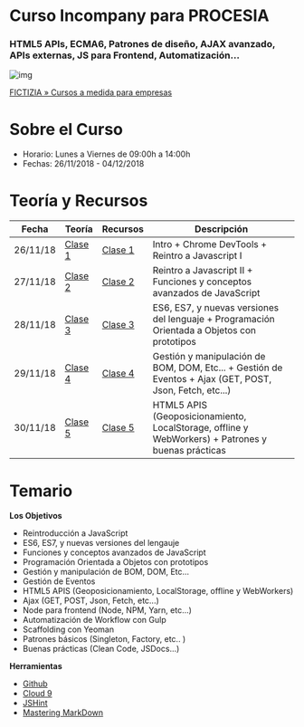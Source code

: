 # Curso Incompany para PROCESIA
### HTML5 APIs, ECMA6, Patrones de diseño, AJAX avanzado, APIs externas, JS para Frontend, Automatización...

![img](https://www.fictizia.com/img/sharing-FICTIZIA.jpg)

[FICTIZIA » Cursos a medida para empresas](https://www.fictizia.com/formacion-empresas)

Sobre el Curso
=================
* Horario: Lunes a Viernes de 09:00h a 14:00h
* Fechas: 26/11/2018 - 04/12/2018

Teoría y Recursos
=================
Fecha | Teoría | Recursos | Descripción
------------ | ------------ | ------------- |  ------------- 
26/11/18 | [Clase 1](teoria/clase1.md) | [Clase 1](recursos/clase1.md) | Intro + Chrome DevTools + Reintro a Javascript I
27/11/18 | [Clase 2](teoria/clase2.md) | [Clase 2](recursos/clase2.md) | Reintro a Javascript II + Funciones y conceptos avanzados de JavaScript
28/11/18 | [Clase 3](teoria/clase3.md) | [Clase 3](recursos/clase3.md) | ES6, ES7, y nuevas versiones del lenguaje + Programación Orientada a Objetos con prototipos
29/11/18 | [Clase 4](teoria/clase4.md) | [Clase 4](recursos/clase4.md) | Gestión y manipulación de BOM, DOM, Etc... +  Gestión de Eventos + Ajax (GET, POST, Json, Fetch, etc...)
30/11/18 | [Clase 5](teoria/clase5.md) | [Clase 5](recursos/clase5.md) | HTML5 APIS (Geoposicionamiento, LocalStorage, offline y WebWorkers) + Patrones y buenas prácticas

Temario
=================

**Los Objetivos**
- Reintroducción a JavaScript
- ES6, ES7, y nuevas versiones del lengauje
- Funciones y conceptos avanzados de JavaScript
- Programación Orientada a Objetos con prototipos
- Gestión y manipulación de BOM, DOM, Etc...
- Gestión de Eventos
- HTML5 APIS (Geoposicionamiento, LocalStorage, offline y WebWorkers)
- Ajax (GET, POST, Json, Fetch, etc...)
- Node para frontend (Node, NPM, Yarn, etc...)
- Automatización de Workflow con Gulp
- Scaffolding con Yeoman
- Patrones básicos (Singleton, Factory, etc.. )
- Buenas prácticas (Clean Code, JSDocs...)

**Herramientas**
* [Github](https://github.com/)
* [Cloud 9](https://c9.io/ulisesgascon)
* [JSHint](http://www.jshint.com/)
* [Mastering MarkDown](https://guides.github.com/features/mastering-markdown/)